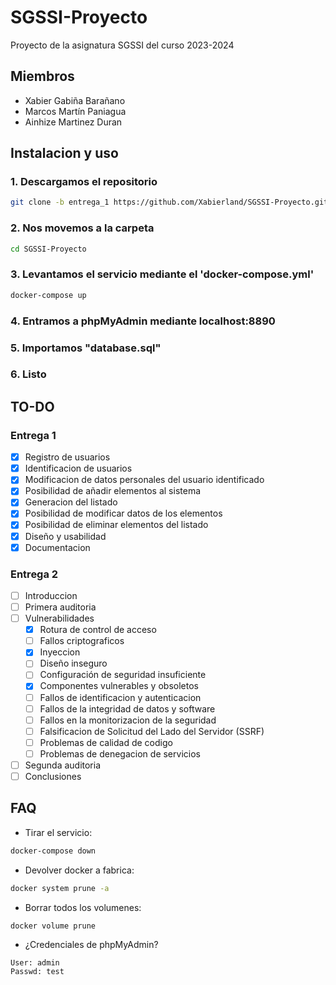 # SGSSI-Proyecto

Proyecto de la asignatura SGSSI del curso 2023-2024

## Miembros

* Xabier Gabiña Barañano
* Marcos Martín Paniagua
* Ainhize Martinez Duran

## Instalacion y uso

### 1. Descargamos el repositorio

```bash
git clone -b entrega_1 https://github.com/Xabierland/SGSSI-Proyecto.git
```

### 2. Nos movemos a la carpeta

```bash
cd SGSSI-Proyecto
```

### 3. Levantamos el servicio mediante el 'docker-compose.yml'

```bash
docker-compose up
```

### 4. Entramos a phpMyAdmin mediante localhost:8890

### 5. Importamos "database.sql"

### 6. Listo

## TO-DO

### Entrega 1

* [X] Registro de usuarios
* [X] Identificacion de usuarios
* [X] Modificacion de datos personales del usuario identificado
* [X] Posibilidad de añadir elementos al sistema
* [X] Generacion del listado
* [X] Posibilidad de modificar datos de los elementos
* [X] Posibilidad de eliminar elementos del listado
* [X] Diseño y usabilidad
* [X] Documentacion

### Entrega 2

* [ ] Introduccion
* [ ] Primera auditoria
* [ ] Vulnerabilidades
  * [X] Rotura de control de acceso
  * [ ] Fallos criptograficos
  * [X] Inyeccion
  * [ ] Diseño inseguro
  * [ ] Configuración de seguridad insuficiente
  * [X] Componentes vulnerables y obsoletos
  * [ ] Fallos de identificacion y autenticacion
  * [ ] Fallos de la integridad de datos y software
  * [ ] Fallos en la monitorizacion de la seguridad
  * [ ] Falsificacion de Solicitud del Lado del Servidor (SSRF)
  * [ ] Problemas de calidad de codigo
  * [ ] Problemas de denegacion de servicios
* [ ] Segunda auditoria
* [ ] Conclusiones

## FAQ

* Tirar el servicio:

```bash
docker-compose down
```

* Devolver docker a fabrica:

```bash
docker system prune -a
```

* Borrar todos los volumenes:

```bash
docker volume prune
```

* ¿Credenciales de phpMyAdmin?

```text
User: admin
Passwd: test
```
